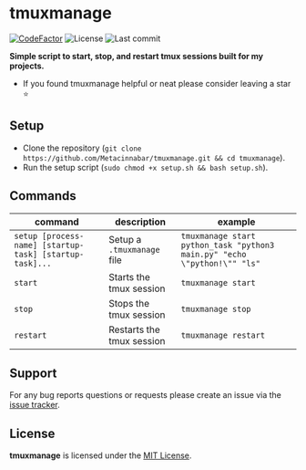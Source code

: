 # tmuxmanage
[![CodeFactor](https://www.codefactor.io/repository/github/metacinnabar/tmuxmanage/badge)](https://www.codefactor.io/repository/github/metacinnabar/tmuxmanage)
![License](https://img.shields.io/github/license/Metacinnabar/tmuxmanage)
![Last commit](https://img.shields.io/github/last-commit/Metacinnabar/tmuxmanage)

**Simple script to start, stop, and restart tmux sessions built for my projects.**

- If you found tmuxmanage helpful or neat please consider leaving a star ⭐

## Setup

- Clone the repository (`git clone https://github.com/Metacinnabar/tmuxmanage.git && cd tmuxmanage`).
- Run the setup script (`sudo chmod +x setup.sh && bash setup.sh`).

## Commands
| command | description | example |
| - | - | - |
`setup [process-name] [startup-task] [startup-task]...` | Setup a `.tmuxmanage` file  | `tmuxmanage start python_task "python3 main.py" "echo \"python!\"" "ls"`
`start`                               | Starts the tmux session     | `tmuxmanage start`
`stop`                                | Stops the tmux session      | `tmuxmanage stop`
`restart`                             | Restarts the tmux session   | `tmuxmanage restart`              

## Support
For any bug reports questions or requests please create an issue via the [issue tracker](https://github.com/Metacinnabar/tmuxmanage/issues).

## License
**tmuxmanage** is licensed under the [MIT License](https://github.com/Metacinnabar/tmuxmanage/blob/master/LICENSE).
